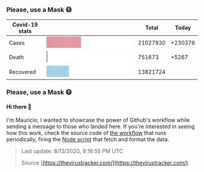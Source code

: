 

### Please, use a Mask 😷

| Covid-19 stats | | Total | Today |
|-----------------|-----------------------------|---------|---------|
| Cases | <img src="https://raw.githubusercontent.com/mdottavio/mdottavio/master/imgs/total.svg" width=100% style="min-width: 40px" /> | 21027930 | +230376 |
| Death | <img src="https://raw.githubusercontent.com/mdottavio/mdottavio/master/imgs/death.svg" width=100% style="min-width: 40px" /> | 751673 | +5267 |
| Recovered | <img src="https://raw.githubusercontent.com/mdottavio/mdottavio/master/imgs/recovered.svg" width=100% style="min-width: 40px" /> | 13821724 | |

### Please, use a Mask 😷

#### Hi there 👋
I'm Mauricio, I wanted to showcase the power of Github's workflow while sending a message to those who landed here.
If you're interested in seeing how this work, check the source code of [the workflow](https://github.com/mdottavio/mdottavio/blob/master/.github/workflows/updateReadme.yml) that runs periodically, firing
the [Node script](https://github.com/mdottavio/mdottavio/tree/covidstats) that fetch and format the data.

> Last update: 8/13/2020, 9:16:55 PM UTC
>
> Source [https://thevirustracker.com/](https://thevirustracker.com/).

 
